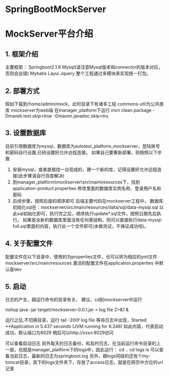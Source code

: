# SpringBootMockServer

MockServer平台介绍
================================
## 1.	框架介绍
主要框架：
Springboot2.1.8
Mysql(请注意Mysql版本和connector的版本对应，否则会出错)
Mybatis
Layui
Jquery
整个工程通过多模块来实现统一打包。
## 2. 部署方式
假如下载到/home/admin/mock，此时目录下有诸多工程
commons-util为公共类库
mockserver为web端
在manager_platform下运行
mvn clean package -Dmavek.test.skip=true -Dmaven.javadoc.skip=tru

## 3. 设置数据库
目前引用数据库为mysql，数据库为autotest_platform_mockserver，登陆账号和密码自行设置,已经设置好允许远程连接。
如果自己要重新部署，则按照以下步骤
1.	安装mysql，或者直接找一台现成的，建一个新的库，记得设置好允许远程连接(此步骤请自行百度解决)
2.	到manager_platform\mockserver\src\main\resources下，找到application-product.properties
修改里面的数据库实例名称、登录用户名和密码
3.	后续步骤，按照后面的顺序即可
后端主要代码在mockserver工程中，
数据库初始化sql在：mockserver/src/main/resources/data/sql/data-mysql.sql
以此sql初始化即可，执行完之后，顺序执行update*.sql文件，按照日期先后执行。
如果是全新的数据库里面没有任何表结构，则可以直接执行data-mysql-full.sql里面的内容，执行此一个文件即可(未做测试，不保证成功哈)。
## 4. 关于配置文件

配置文件在以下目录中，使用的为properties文件，也可以转为相应的yml文件
mockserver/src/main/resources
激活的配置文件在application.properties 中默认是dev

## 5. 启动
日志的产生，跟运行命令的目录有关，
建议，cd到mockserver中运行

nohup java -jar target/mockserver-0.0.1.jar > log.file 2>&1 &

运行之后,不切换目录，运行
tail -200f log.file
等待日志中出现，Started **Application in 5.437 seconds (JVM running for 6.246)
如此内容，代表启动成功，默认端口为8029
稍后可以http://xxxx:8029访问

可以查看启动日志
另外每天的日志备份，和及时日志，在当前运行命令目录的上一层，也就是manager_platform下的logs中，因此运行：
cd ..
cd logs
ls
可以查看当前日志，最新的日志为springboot.log
   另外，跟logs同级的还有个my-tomcat目录，其下的logs文件夹下，存放了access日志，就是在网页中方位的url记录



